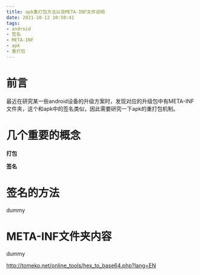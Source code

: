 ```yaml
---
title: apk重打包方法以及META-INF文件说明
date: 2021-10-12 10:50:41
tags:
- android
- 签名 
- META-INF
- apk
- 重打包
---
```


# 前言
最近在研究某一些android设备的升级方案时，发现对应的升级包中有META-INF文件夹，这个和apk中的签名类似，因此需要研究一下apk的重打包机制。

<!--more-->

# 几个重要的概念
**打包**

**签名**



# 签名的方法
dummy

# META-INF文件夹内容
dummy



http://tomeko.net/online_tools/hex_to_base64.php?lang=EN
